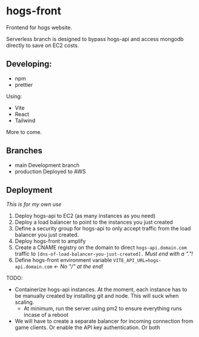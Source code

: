 # hogs-front

Frontend for hogs website.

Serverless branch is designed to bypass hogs-api and access mongodb directly to save on EC2 costs.

## Developing:

-   npm
-   prettier

Using:

-   Vite
-   React
-   Tailwind

More to come.

## Branches

-   main
    Development branch
-   production
    Deployed to AWS


## Deployment

*This is for my own use*

1. Deploy hogs-api to EC2 (as many instances as you need)
3. Deploy a load balancer to point to the instances you just created
4. Define a security group for hogs-api to only accept traffic from the load balancer you just created.
6. Deploy hogs-front to amplify
7. Create a CNAME registry on the domain to direct `hogs-api.domain.com` traffic to `[dns-of-load-balancer-you-just-created].` *Must end with a "."!*
8. Define hogs-front environment variable `VITE_API_URL=hogs-api.domain.com`  *<- No "/" at the end!*

TODO:
- Containerize hogs-api instances. At the moment, each instance has to be manually created by installing git and node. This will suck when scaling.
    - At minimum, run the server using pm2 to ensure everything runs incase of a reboot
- We will have to create a separate balancer for incoming connection from game clients. Or enable the API key authentication. Or both
